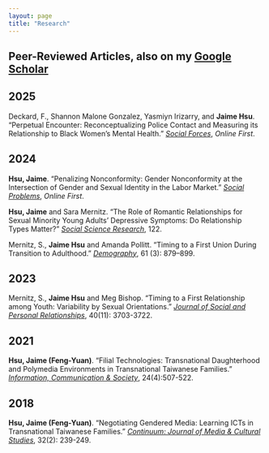 ```yaml
---
layout: page
title: "Research"
---
```


**Peer-Reviewed Articles**, also on my [Google Scholar](https://scholar.google.com/citations?user=qb4j4e8AAAAJ&hl=zh-TW)
---


2025
---
Deckard, F., Shannon Malone Gonzalez, Yasmiyn Irizarry, and **Jaime Hsu**. “Perpetual Encounter: Reconceptualizing Police Contact and Measuring its Relationship to Black Women’s Mental Health.” [*Social Forces*](https://doi.org/10.1093/sf/soaf070), *Online First*. 

2024
---

**Hsu, Jaime**. “Penalizing Nonconformity: Gender Nonconformity at the Intersection of Gender and Sexual Identity in the Labor Market.” [*Social Problems*](https://doi.org/10.1093/socpro/spae050), *Online First*. 

**Hsu, Jaime** and Sara Mernitz. “The Role of Romantic Relationships for Sexual Minority Young Adults’ Depressive Symptoms: Do Relationship Types Matter?” [*Social Science Research*](https://doi.org/10.1016/j.ssresearch.2024.103049), 122. 

Mernitz, S., **Jaime Hsu** and Amanda Pollitt. “Timing to a First Union During Transition to Adulthood.” [*Demography*](https://doi.org/10.1215/00703370-11380562), 61 (3): 879–899. 

2023 
---
Mernitz, S., **Jaime Hsu** and Meg Bishop. “Timing to a First Relationship among Youth: Variability by Sexual Orientations.” [*Journal of Social and Personal Relationships*](https://doi.org/10.1177/02654075231185763), 40(11): 3703-3722.

2021
---
**Hsu, Jaime (Feng-Yuan)**. “Filial Technologies: Transnational Daughterhood and Polymedia Environments in Transnational Taiwanese Families.” [*Information, Communication & Society*](https://www.tandfonline.com/doi/abs/10.1080/1369118X.2019.1657161?journalCode=rics20), 24(4):507-522. 

2018  
---
**Hsu, Jaime (Feng-Yuan)**. “Negotiating Gendered Media: Learning ICTs in Transnational Taiwanese Families.” [*Continuum: Journal of Media & Cultural Studies*](https://doi.org/10.1080/10304312.2017.1409341), 32(2): 239-249. 

